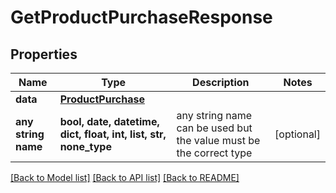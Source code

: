 # GetProductPurchaseResponse


## Properties
Name | Type | Description | Notes
------------ | ------------- | ------------- | -------------
**data** | [**ProductPurchase**](ProductPurchase.md) |  | 
**any string name** | **bool, date, datetime, dict, float, int, list, str, none_type** | any string name can be used but the value must be the correct type | [optional]

[[Back to Model list]](../README.md#documentation-for-models) [[Back to API list]](../README.md#documentation-for-api-endpoints) [[Back to README]](../README.md)


